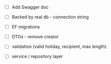 
- [ ] Add Swagger doc
- [ ] Backed by real db - connection string
- [ ] EF migrations
- [ ] DTOs - remove creator
- [ ] validation (valid holiday, recipient, max length)
- [ ] service / repository layer

